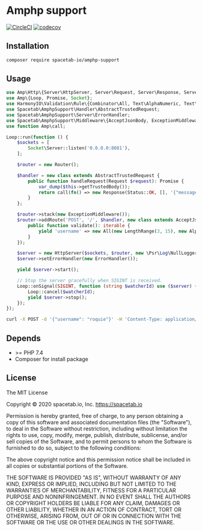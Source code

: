 Amphp support
=============

[![CircleCI](https://circleci.com/gh/spacetab-io/amphp-support-php/tree/master.svg?style=svg)](https://circleci.com/gh/spacetab-io/amphp-support-php/tree/master)
[![codecov](https://codecov.io/gh/spacetab-io/amphp-support-php/branch/master/graph/badge.svg)](https://codecov.io/gh/spacetab-io/amphp-support-php)

## Installation

```bash
composer require spacetab-io/amphp-support
```

## Usage

```php
use Amp\Http\{Server\HttpServer, Server\Request, Server\Response, Server\Router, Status};
use Amp\{Loop, Promise, Socket};
use HarmonyIO\Validation\Rule\{Combinator\All, Text\AlphaNumeric, Text\LengthRange};
use Spacetab\AmphpSupport\Handler\AbstractTrustedRequest;
use Spacetab\AmphpSupport\Server\ErrorHandler;
use Spacetab\AmphpSupport\Middleware\{AcceptJsonBody, ExceptionMiddleware};
use function Amp\call;

Loop::run(function () {
    $sockets = [
        Socket\Server::listen('0.0.0.0:8081'),
    ];

    $router = new Router();

    $handler = new class extends AbstractTrustedRequest {
        public function handleRequest(Request $request): Promise {
            var_dump($this->getTrustedBody());
            return call(fn() => new Response(Status::OK, [], '{"message": "hey!"}'));
        }
    };

    $router->stack(new ExceptionMiddleware());
    $router->addRoute('POST', '/', $handler, new class extends AcceptJsonBody {
        public function validate(): iterable {
            yield 'username' => new All(new LengthRange(3, 15), new AlphaNumeric());
        }
    });

    $server = new HttpServer($sockets, $router, new \Psr\Log\NullLogger());
    $server->setErrorHandler(new ErrorHandler());

    yield $server->start();

    // Stop the server gracefully when SIGINT is received.
    Loop::onSignal(SIGINT, function (string $watcherId) use ($server) {
        Loop::cancel($watcherId);
        yield $server->stop();
    });
});
```

```bash
curl -X POST -d '{"username": "roquie"}' -H 'Content-Type: application/json' http://0.0.0.0:8081/ | jq .
```

## Depends

* \>= PHP 7.4
* Composer for install package

## License

The MIT License

Copyright © 2020 spacetab.io, Inc. https://spacetab.io

Permission is hereby granted, free of charge, to any person obtaining a copy
of this software and associated documentation files (the "Software"), to deal
in the Software without restriction, including without limitation the rights
to use, copy, modify, merge, publish, distribute, sublicense, and/or sell
copies of the Software, and to permit persons to whom the Software is
furnished to do so, subject to the following conditions:

The above copyright notice and this permission notice shall be included in
all copies or substantial portions of the Software.

THE SOFTWARE IS PROVIDED "AS IS", WITHOUT WARRANTY OF ANY KIND, EXPRESS OR
IMPLIED, INCLUDING BUT NOT LIMITED TO THE WARRANTIES OF MERCHANTABILITY,
FITNESS FOR A PARTICULAR PURPOSE AND NONINFRINGEMENT. IN NO EVENT SHALL THE
AUTHORS OR COPYRIGHT HOLDERS BE LIABLE FOR ANY CLAIM, DAMAGES OR OTHER
LIABILITY, WHETHER IN AN ACTION OF CONTRACT, TORT OR OTHERWISE, ARISING FROM,
OUT OF OR IN CONNECTION WITH THE SOFTWARE OR THE USE OR OTHER DEALINGS IN
THE SOFTWARE.

